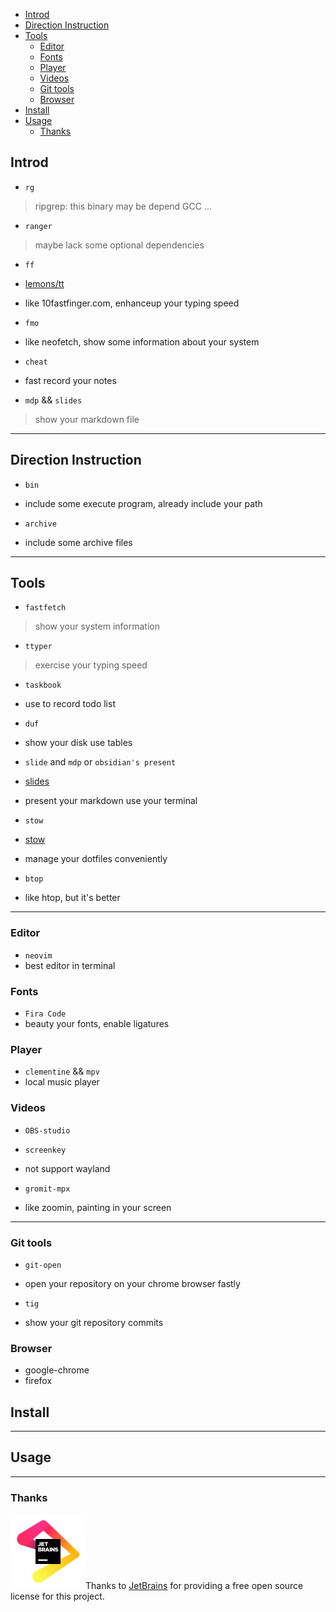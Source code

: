 <!-- vim-markdown-toc GitLab -->

* [Introd](#introd)
* [Direction Instruction](#direction-instruction)
* [Tools](#tools)
  * [Editor](#editor)
  * [Fonts](#fonts)
  * [Player](#player)
  * [Videos](#videos)
  * [Git tools](#git-tools)
  * [Browser](#browser)
* [Install](#install)
* [Usage](#usage)
  * [Thanks](#thanks)

<!-- vim-markdown-toc -->
## Introd
- `rg`
> ripgrep: this binary may be depend GCC ...

- `ranger`
> maybe lack some optional dependencies

- `ff`

- [lemons/tt](https://github.com/lemnos/tt)

- like 10fastfinger.com, enhanceup your typing speed

- `fmo`

- like neofetch, show some information about your system

- `cheat`

- fast record your notes

- `mdp` && `slides`
> show your markdown file

---

## Direction Instruction

- `bin`

- include some execute program, already include your path

- `archive`

- include some archive files

---

## Tools

- `fastfetch`
> show your system information

- `ttyper`
> exercise your typing speed

- `taskbook`

- use to record todo list

- `duf`

- show your disk use tables

- `slide` and `mdp` or `obsidian's present`

- [slides](https://github.com/maaslalani/slides)

- present your markdown use your terminal

- `stow`

- [stow](https://www.gnu.org/software/stow/)

- manage your dotfiles conveniently

- `btop`

- like htop, but it's better

---

### Editor

- `neovim`
- best editor in terminal

### Fonts

- `Fira Code`
- beauty your fonts, enable ligatures

### Player

- `clementine` && `mpv`
- local music player

### Videos

- `OBS-studio`

- `screenkey`

- not support wayland

- `gromit-mpx`

- like zoomin, painting in your screen

---

### Git tools

- `git-open`

- open your repository on your chrome browser fastly

- `tig`

- show your git repository commits

### Browser

- google-chrome
- firefox

<!--TODO-->
<!--- [ ] list-->

## Install

---

## Usage

---


### Thanks

<a href="https://jb.gg/OpenSource"><img src="archive/screenshots/jb_beam.svg" alt="JetBrains Logo" width="120px"/></a>Thanks to [JetBrains](https://jb.gg/OpenSource)  for providing a free open source license for this project.
